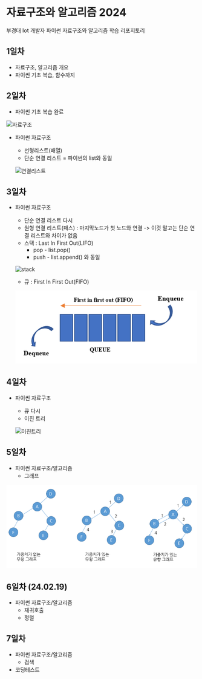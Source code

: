 # 자료구조와 알고리즘 2024
부경대 Iot 개발자 파이썬 자료구조와 알고리즘 학습 리포지토리

## 1일차
- 자료구조, 알고리즘 개요
- 파이썬 기초 복습, 함수까지

## 2일차
- 파이썬 기초 복습 완료

![자료구조](https://t1.daumcdn.net/cfile/tistory/23202B4C53FDC5600C)

- 파이썬 자료구조
    - 선형리스트(배열)
    - 단순 연결 리스트 = 파이썬의 list와 동일

    ![연결리스트](https://upload.wikimedia.org/wikipedia/commons/9/9c/Single_linked_list.png)

## 3일차
- 파이썬 자료구조
    - 단순 연결 리스트 다시
    - 원형 연결 리스트(패스) : 마지막노드가 첫 노드와 연결 -> 이것 말고는 단순 연결 리스트와 차이가 없음
    - 스택 : Last In First Out(LIFO)
        - pop - list.pop()
        - push - list.append() 와 동일

    ![stack](https://cs.lmu.edu/~ray/images/stack.gif)


    - 큐 : First In First Out(FIFO)

    ![queue](https://raw.githubusercontent.com/been2525/ds-and-algorithm-2024/main/images/queue.png)

## 4일차
- 파이썬 자료구조
    - 큐 다시
    - 이진 트리

    ![이진트리](https://kahee.github.io//assets/post_img/tree3.png)

## 5일차
- 파이썬 자료구조/알고리즘
    - 그래프

![그래프개념](https://raw.githubusercontent.com/been2525/ds-and-algorithm-2024/main/images/graph02.png)

## 6일차 (24.02.19)
- 파이썬 자료구조/알고리즘
    - 재귀호출
    - 정렬


## 7일차
- 파이썬 자료구조/알고리즘
    - 검색
- 코딩테스트
